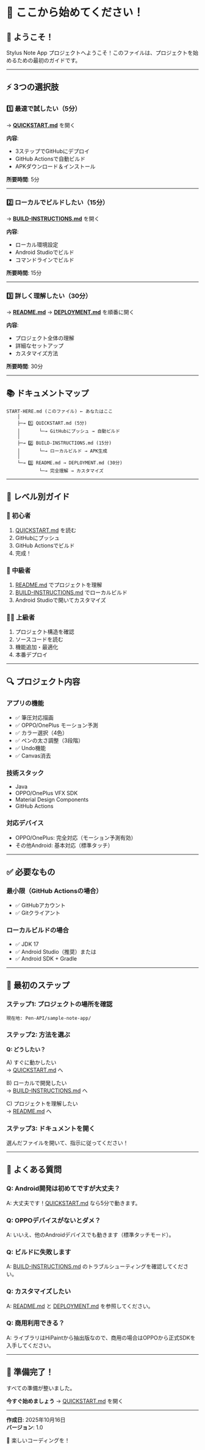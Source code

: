 # 🎯 ここから始めてください！

## 👋 ようこそ！

Stylus Note App プロジェクトへようこそ！このファイルは、プロジェクトを始めるための最初のガイドです。

---

## ⚡ 3つの選択肢

### 1️⃣ 最速で試したい（5分）
→ **[QUICKSTART.md](QUICKSTART.md)** を開く

**内容**:
- 3ステップでGitHubにデプロイ
- GitHub Actionsで自動ビルド
- APKダウンロード＆インストール

**所要時間**: 5分

---

### 2️⃣ ローカルでビルドしたい（15分）
→ **[BUILD-INSTRUCTIONS.md](BUILD-INSTRUCTIONS.md)** を開く

**内容**:
- ローカル環境設定
- Android Studioでビルド
- コマンドラインでビルド

**所要時間**: 15分

---

### 3️⃣ 詳しく理解したい（30分）
→ **[README.md](README.md)** → **[DEPLOYMENT.md](DEPLOYMENT.md)** を順番に開く

**内容**:
- プロジェクト全体の理解
- 詳細なセットアップ
- カスタマイズ方法

**所要時間**: 30分

---

## 📚 ドキュメントマップ

```
START-HERE.md (このファイル) ← あなたはここ
    │
    ├─→ 1️⃣ QUICKSTART.md (5分)
    │       └─→ GitHubにプッシュ → 自動ビルド
    │
    ├─→ 2️⃣ BUILD-INSTRUCTIONS.md (15分)
    │       └─→ ローカルビルド → APK生成
    │
    └─→ 3️⃣ README.md → DEPLOYMENT.md (30分)
            └─→ 完全理解 → カスタマイズ
```

---

## 🎯 レベル別ガイド

### 👶 初心者
1. [QUICKSTART.md](QUICKSTART.md) を読む
2. GitHubにプッシュ
3. GitHub Actionsでビルド
4. 完成！

### 🧑 中級者
1. [README.md](README.md) でプロジェクトを理解
2. [BUILD-INSTRUCTIONS.md](BUILD-INSTRUCTIONS.md) でローカルビルド
3. Android Studioで開いてカスタマイズ

### 👨‍💻 上級者
1. プロジェクト構造を確認
2. ソースコードを読む
3. 機能追加・最適化
4. 本番デプロイ

---

## 🔍 プロジェクト内容

### アプリの機能
- ✅ 筆圧対応描画
- ✅ OPPO/OnePlus モーション予測
- ✅ カラー選択（4色）
- ✅ ペンの太さ調整（3段階）
- ✅ Undo機能
- ✅ Canvas消去

### 技術スタック
- Java
- OPPO/OnePlus VFX SDK
- Material Design Components
- GitHub Actions

### 対応デバイス
- OPPO/OnePlus: 完全対応（モーション予測有効）
- その他Android: 基本対応（標準タッチ）

---

## ✅ 必要なもの

### 最小限（GitHub Actionsの場合）
- ✅ GitHubアカウント
- ✅ Gitクライアント

### ローカルビルドの場合
- ✅ JDK 17
- ✅ Android Studio（推奨）または
- ✅ Android SDK + Gradle

---

## 🚀 最初のステップ

### ステップ1: プロジェクトの場所を確認

```
現在地: Pen-API/sample-note-app/
```

### ステップ2: 方法を選ぶ

**Q: どうしたい？**

A) すぐに動かしたい  
   → [QUICKSTART.md](QUICKSTART.md) へ

B) ローカルで開発したい  
   → [BUILD-INSTRUCTIONS.md](BUILD-INSTRUCTIONS.md) へ

C) プロジェクトを理解したい  
   → [README.md](README.md) へ

### ステップ3: ドキュメントを開く

選んだファイルを開いて、指示に従ってください！

---

## 💬 よくある質問

### Q: Android開発は初めてですが大丈夫？
A: 大丈夫です！[QUICKSTART.md](QUICKSTART.md) なら5分で動きます。

### Q: OPPOデバイスがないとダメ？
A: いいえ、他のAndroidデバイスでも動きます（標準タッチモード）。

### Q: ビルドに失敗します
A: [BUILD-INSTRUCTIONS.md](BUILD-INSTRUCTIONS.md) のトラブルシューティングを確認してください。

### Q: カスタマイズしたい
A: [README.md](README.md) と [DEPLOYMENT.md](DEPLOYMENT.md) を参照してください。

### Q: 商用利用できる？
A: ライブラリはHiPaintから抽出版なので、商用の場合はOPPOから正式SDKを入手してください。

---

## 🎊 準備完了！

すべての準備が整いました。

**今すぐ始めましょう** → [QUICKSTART.md](QUICKSTART.md) を開く

---

**作成日**: 2025年10月16日  
**バージョン**: 1.0

🚀 楽しいコーディングを！

